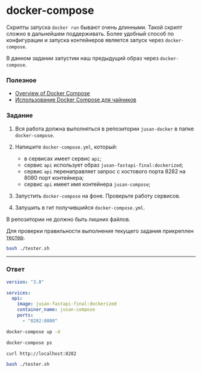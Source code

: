 # docker-compose

Скрипты запуска `docker run` бывают очень длинными. Такой скрипт сложно в дальнейшем
поддерживать. Более удобный способ по конфигурации и запуска контейнеров является
запуск через `docker-compose`.

В данном задании запустим наш предыдущий образ через `docker-compose`.

### Полезное

- [Overview of Docker Compose](https://docs.docker.com/compose/)
- [Использование Docker Compose для чайников](https://losst.ru/ispolzovanie-docker-dlya-chajnikov)

### Задание

1. Вся работа должна выполняться в репозитории `jusan-docker` в папке `docker-compose`.
2. Напишите `docker-compose.yml`, который:

   - в сервисах имеет сервис `api`;
   - сервис `api` использует образ `jusan-fastapi-final:dockerized`;
   - сервис `api` перенаправляет запрос с хостового порта 8282 на 8080 порт контейнера;
   - сервис `api` имеет имя контейнера `jusan-compose`;

3. Запустить `docker-compose` на фоне. Проверьте работу сервисов.
4. Запушить в гит получившийся `docker-compose.yml`.

В репозитории не должно быть лишних файлов.

Для проверки правильности выполнения текущего задания прикреплен [тестер][tester].

```bash
bash ./tester.sh
```

[tester]: https://stepik.org/media/attachments/lesson/691221/tester-docker-compose.sh

---

### Ответ

```yaml
version: "3.8"

services:
  api:
    image: jusan-fastapi-final:dockerized
    container_name: jusan-compose
    ports:
      - "8282:8080"
```
```bash     
docker-compose up -d

docker-compose ps

curl http://localhost:8282

bash ./tester.sh
```
